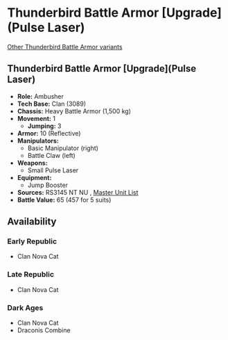 # Thunderbird Battle Armor [Upgrade](Pulse Laser) 

[Other Thunderbird Battle Armor variants](../thunderbird_battle_armor.md) 

## Thunderbird Battle Armor [Upgrade](Pulse Laser) 

- **Role:** Ambusher 
- **Tech Base:** Clan (3089) 
- **Chassis:** Heavy Battle Armor (1,500 kg) 
- **Movement:** 1 
  - **Jumping:** 3 
- **Armor:** 10 (Reflective) 
- **Manipulators:** 
  - Basic Manipulator (right) 
  - Battle Claw (left) 
- **Weapons:** 
  - Small Pulse Laser 
- **Equipment:** 
  - Jump Booster 
- **Sources:** RS3145 NT NU , [Master Unit List](http://masterunitlist.info/Unit/Details/6738/thunderbird-battle-armor-upgrade-pulse-laser) 
- **Battle Value:** 65 (457 for 5 suits) 

## Availability 

### Early Republic 

- Clan Nova Cat 

### Late Republic 

- Clan Nova Cat 

### Dark Ages 

- Clan Nova Cat 
- Draconis Combine 

